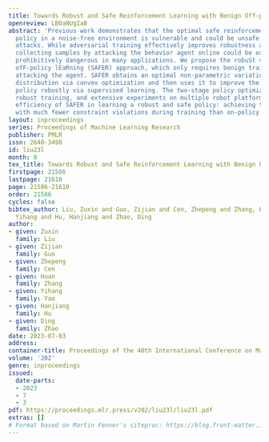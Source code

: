 ```yaml
---
title: Towards Robust and Safe Reinforcement Learning with Benign Off-policy Data
openreview: LB0aNUgIaB
abstract: 'Previous work demonstrates that the optimal safe reinforcement learning
  policy in a noise-free environment is vulnerable and could be unsafe under observational
  attacks. While adversarial training effectively improves robustness and safety,
  collecting samples by attacking the behavior agent online could be expensive or
  prohibitively dangerous in many applications. We propose the robuSt vAriational
  ofF-policy lEaRning (SAFER) approach, which only requires benign training data without
  attacking the agent. SAFER obtains an optimal non-parametric variational policy
  distribution via convex optimization and then uses it to improve the parameterized
  policy robustly via supervised learning. The two-stage policy optimization facilitates
  robust training, and extensive experiments on multiple robot platforms show the
  efficiency of SAFER in learning a robust and safe policy: achieving the same reward
  with much fewer constraint violations during training than on-policy baselines.'
layout: inproceedings
series: Proceedings of Machine Learning Research
publisher: PMLR
issn: 2640-3498
id: liu23l
month: 0
tex_title: Towards Robust and Safe Reinforcement Learning with Benign Off-policy Data
firstpage: 21586
lastpage: 21610
page: 21586-21610
order: 21586
cycles: false
bibtex_author: Liu, Zuxin and Guo, Zijian and Cen, Zhepeng and Zhang, Huan and Yao,
  Yihang and Hu, Hanjiang and Zhao, Ding
author:
- given: Zuxin
  family: Liu
- given: Zijian
  family: Guo
- given: Zhepeng
  family: Cen
- given: Huan
  family: Zhang
- given: Yihang
  family: Yao
- given: Hanjiang
  family: Hu
- given: Ding
  family: Zhao
date: 2023-07-03
address: 
container-title: Proceedings of the 40th International Conference on Machine Learning
volume: '202'
genre: inproceedings
issued:
  date-parts:
  - 2023
  - 7
  - 3
pdf: https://proceedings.mlr.press/v202/liu23l/liu23l.pdf
extras: []
# Format based on Martin Fenner's citeproc: https://blog.front-matter.io/posts/citeproc-yaml-for-bibliographies/
---
```


